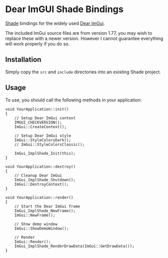 # Dear ImGUI Shade Bindings
[Shade](https://github.com/stanthesoupking/Shade) bindings for the widely used [Dear ImGui](https://github.com/ocornut/imgui).

The included ImGui source files are from version 1.77, you may wish to replace these with a newer version. However I cannot guarantee everything will work properly if you do so.

## Installation
Simply copy the `src` and `include` directories into an existing Shade project.

## Usage
To use, you should call the following methods in your application:
```
void YourApplication::init()
{
    // Setup Dear ImGui context
    IMGUI_CHECKVERSION();
    ImGui::CreateContext();

    // Setup Dear ImGui style
    ImGui::StyleColorsDark();
    // ImGui::StyleColorsClassic();

    ImGui_ImplShade_Init(this);
}

void YourApplication::destroy()
{
    // Cleanup Dear ImGui
    ImGui_ImplShade_Shutdown();
    ImGui::DestroyContext();
}

void YourApplication::render()
{
    // Start the Dear ImGui frame
    ImGui_ImplShade_NewFrame();
    ImGui::NewFrame();

    // Show demo window
    ImGui::ShowDemoWindow();

    // Render
    ImGui::Render();
    ImGui_ImplShade_RenderDrawData(ImGui::GetDrawData());
}
```

